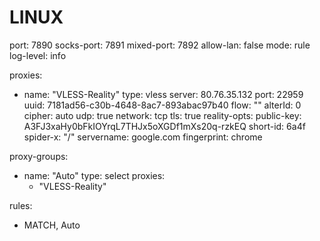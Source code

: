 # LINUX

port: 7890
socks-port: 7891
mixed-port: 7892
allow-lan: false
mode: rule
log-level: info

proxies:
  - name: "VLESS-Reality"
    type: vless
    server: 80.76.35.132
    port: 22959
    uuid: 7181ad56-c30b-4648-8ac7-893abac97b40
    flow: ""
    alterId: 0
    cipher: auto
    udp: true
    network: tcp
    tls: true
    reality-opts:
      public-key: A3FJ3xaHy0bFkIOYrqL7THJx5oXGDf1mXs20q-rzkEQ
      short-id: 6a4f
      spider-x: "/"
    servername: google.com
    fingerprint: chrome

proxy-groups:
  - name: "Auto"
    type: select
    proxies:
      - "VLESS-Reality"

rules:
  - MATCH, Auto

